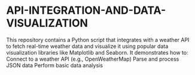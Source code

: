 # API-INTEGRATION-AND-DATA-VISUALIZATION
This repository contains a Python script that integrates with a weather API to fetch real-time weather data and visualize it using popular data visualization libraries like Matplotlib and Seaborn. It demonstrates how to:  Connect to a weather API (e.g., OpenWeatherMap)  Parse and process JSON data  Perform basic data analysis 
